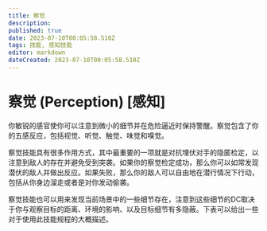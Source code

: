 ```yaml
---
title: 察觉
description: 
published: true
date: 2023-07-10T00:05:58.510Z
tags: 技能, 感知技能
editor: markdown
dateCreated: 2023-07-10T00:05:58.510Z
---
```


# 察觉 (Perception) \[感知\]
你敏锐的感官使你可以注意到微小的细节并在危险逼近时保持警醒。察觉包含了你的五感反应，包括视觉、听觉、触觉、味觉和嗅觉。

察觉技能具有很多作用方式，其中最重要的一项就是对抗埋伏对手的隐匿检定，以注意到敌人的存在并避免受到突袭。如果你的察觉检定成功，那么你可以如常发现潜伏的敌人并做出反应。如果失败，那么你的敌人可以自由地在潜行情况下行动，包括从你身边溜走或者是对你发动偷袭。

察觉技能也可以用来发现当前场景中的一些细节存在，注意到这些细节的DC取决于你与观察目标的距离、环境的影响、以及目标细节有多隐蔽。下表可以给出一些对于使用此技能规程的大概描述。

